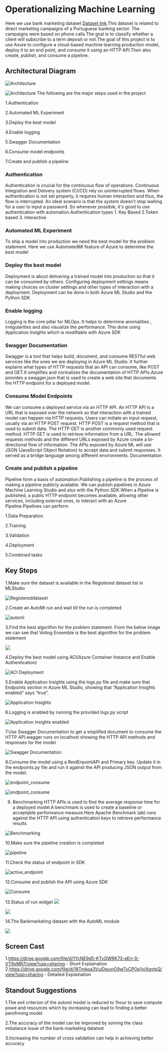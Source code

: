 
# Operationalizing Machine Learning

Here we use bank marketing dataset [Dataset link](https://automlsamplenotebookdata.blob.core.windows.net/automl-sample-notebook-data/bankmarketing_train.csv).This dataset is related to direct marketing campaigns of a Portuguese banking sector. The campaigns were based on phone calls.The goal is to classify whether a client will subscribe to a term deposit or not.The goal of this project is to use Azure to configure a cloud-based machine learning production model, deploy it to an end point, and consume it using an HTTP API.Then also create, publish, and consume a pipeline.

## Architectural Diagram

![Architecture](Screenshots_from_the_workspace/architecural-diagram1.png)

![Architecture](Screenshots_from_the_workspace/architecural-diagram.png)
The following are the major steps used in the project

1.Authentication

2.Automated ML Experiment

3.Deploy the best model

4.Enable logging

5.Swagger Documentation

6.Consume model endpoints

7.Create and publish a pipeline

### Authentication

Authentication is crucial for the continuous flow of operations. Continuous Integration and Delivery system (CI/CD) rely on uninterrupted flows. When authentication is not set properly, it requires human interaction and thus, the flow is interrupted. An ideal scenario is that the system doesn't stop waiting for a user to input a password. So whenever possible, it's good to use authentication with automation.Authentication types 1. Key Based 2.Token based 3. Interactive

### Automated ML Experiment

To ship a model into production we need the best model for the problem statement. Here we use AutomatedMl feature of Azure to determine the best model 

### Deploy the best model

Deployment is about delivering a trained model into production so that it can be consumed by others. Configuring deployment settings means making choices on cluster settings and other types of interaction with a deployment. Deployment can be done in both Azure ML Studio and the Python SDK 

### Enable logging

Logging is the core pillar for MLOps. It helps to determine anomalities , irregularities and also visualize the performance. This done using Application Insights which is modifiable with Azure SDK

### Swagger Documentation

Swagger is a tool that helps build, document, and consume RESTful web services like the ones we are deploying in Azure ML Studio. It further explains what types of HTTP requests that an API can consume, like POST and GET.It simplifies and normalizes the documentation of HTTP APIs.Azure provides a swagger.json that is used to create a web site that documents the HTTP endpoint for a deployed model.

### Consume Model Endpoints

We can consume a deployed service via an HTTP API. An HTTP API is a URL that is exposed over the network so that interaction with a trained model can happen via HTTP requests.
Users can initiate an input request, usually via an HTTP POST request. HTTP POST is a request method that is used to submit data. The HTTP GET is another commonly used request method. HTTP GET is used to retrieve information from a URL. The allowed requests methods and the different URLs exposed by Azure create a bi-directional flow of information.
The APIs exposed by Azure ML will use JSON (JavaScript Object Notation) to accept data and submit responses. It served as a bridge language among different environments.
Documentation


### Create and publish a pipeline

Pipeline form a basis of automation.Publishing a pipeline is the process of making a pipeline publicly available. We can publish pipelines in Azure Machine Learning Studio and also  with the Python SDK.When a Pipeline is published, a public HTTP endpoint becomes available, allowing other services, including external ones, to interact with an Azure Pipeline.Pipelines can perform  

1.Data Preparation

2.Training 

3.Validation

4.Deployment

5.Combined tasks



## Key Steps
1.Make sure the dataset is available in the Registered dataset list in MLStudio

![Registereddataset](Required_Screenshots/Registereddataset2.PNG)

2.Create an AutoMl run and wait till the run is completed

![automl](Required_Screenshots/automl_completed.PNG)

3.Find the best algorithm for the problem statement. From the below image we can see that Voting Ensemble is the best algorithm for the problem statement 

![](https://github.com/AarthiAlagammai/Operationalizing-Machine-Learning-using-Azure/blob/master/Screenshots%20from%20the%20workspace/automl%20best%20model.PNG)


4.Deploy the best model using ACI(Azure Container Instance and Enable Authentication)

![ACI Deployment](Screenshots_from_the_workspace/successful-deployment.PNG)


5.Enable Application Insights using the logs.py file and make sure that Endpoints section in Azure ML Studio, showing that “Application Insights enabled” says “true”.

![Application Insights](Screenshots_from_the_workspace/appinights_enabled1.PNG)

6.Logging is enabled by running the provided logs.py script

![Application Insights enabled](Screenshots_from_the_workspace/appinsights-enabled.PNG)


7.Use Swagger Documentation to get a smpilifed document to consume the HTTP API.wagger runs on localhost showing the HTTP API methods and responses for the model

![Swagger Documentation](Screenshots_from_the_workspace/swagger_bank_marketing_post1.PNG)


8.Consume the model using a RestEnpointAPI and Primary key. Update it in the endpoints.py file and run it against the API producing JSON output from the model.

![endpoint_consume](Screenshots_from_the_workspace/endpoint_consume1.PNG)

![endpoint_consume](Screenshots_from_the_workspace/endpoint_consume2.PNG)


9. Benchmarking HTTP APIs is used to find the average response time for a deployed model.A benchmark is used to create a baseline or acceptable performance measure.Here Apache Benchmark (ab) runs against the HTTP API using authentication keys to retrieve performance results

![Benchmarking](Screenshots_from_the_workspace/bench3.PNG)

10.Make sure the pipeline creation is completed

![pipeline ](Required_Screenshots/completed_status.PNG)

11.Check the status of endpoint in SDK 

![active_endpoint](Required_Screenshots/active_endpoint.PNG)


12.Consume and publish the API using Azure SDK

![Consume](Screenshots_from_the_workspace/pipeline_endpoint.PNG)

13.Status of run widget
![](Required_Screenshots/run_widget3.PNG)

![](Required_Screenshots/run_widget4.PNG)

14.The Bankmarketing dataset with the AutoML module

![](Required_Screenshots/pipeline_automl.PNG)


## Screen Cast

1.https://drive.google.com/file/d/1YcNE9d5-KTyGWRK73-eEri-S-VT9xMR7/view?usp=sharing - Short Explaination
2.https://drive.google.com/file/d/18Tmkoa3VuiDwunO9wTxCPOp1yjXgvtsQ/view?usp=sharing - Detailed Explaination


## Standout Suggestions
1.The exit criterion of the automl model is reduced to 1hour to save compute powe and resources which by increasing can lead to finding a better perofrming model

2.The accuracy of the model can be improved by solving the class imbalance issue of the bank-marketing datatset

3.Increasing the  number of cross validation can help in achieving better accuracy

